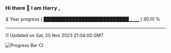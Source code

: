 ### Hi there 👋 I am Harry , 

⏳ Year progress { ███████████████████████████▁▁▁ } 90.10 %

---

⏰ Updated on Sat, 25 Nov 2023 21:04:00 GMT

![Progress Bar CI](https://github.com/duykhang68/duykhang68/workflows/Progress%20Bar%20CI/badge.svg)
